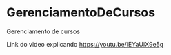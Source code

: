 # GerenciamentoDeCursos
Gerenciamento de cursos

Link do video explicando
https://youtu.be/lEYaUiX9e5g
